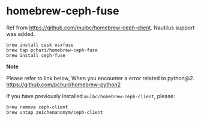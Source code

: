 # homebrew-ceph-fuse

Ref from https://github.com/mulbc/homebrew-ceph-client. Nautilus support was added.

```
brew install cask osxfuse
brew tap pchuri/homebrew-ceph-fuse
brew install ceph-fuse
```

**Note**

Please refer to link below, When you encounter a error related to python@2. 
https://github.com/pchuri/homebrew-python2


If you have previously installed `mulbc/homebrew-ceph-client`, please:
```
brew remove ceph-client
brew untap zeichenanonym/ceph-client
```
